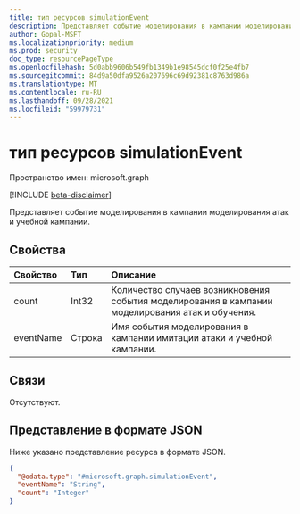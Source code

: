 ```yaml
---
title: тип ресурсов simulationEvent
description: Представляет событие моделирования в кампании моделирования атак и учебной кампании.
author: Gopal-MSFT
ms.localizationpriority: medium
ms.prod: security
doc_type: resourcePageType
ms.openlocfilehash: 5d0abb9606b549fb1349b1e98545dcf0f25e4fb7
ms.sourcegitcommit: 84d9a50dfa9526a207696c69d92381c8763d986a
ms.translationtype: MT
ms.contentlocale: ru-RU
ms.lasthandoff: 09/28/2021
ms.locfileid: "59979731"
---
```

# <a name="simulationevent-resource-type"></a>тип ресурсов simulationEvent

Пространство имен: microsoft.graph

[!INCLUDE [beta-disclaimer](../../includes/beta-disclaimer.md)]

Представляет событие моделирования в кампании моделирования атак и учебной кампании.

## <a name="properties"></a>Свойства
|Свойство|Тип|Описание|
|:---|:---|:---|
|count|Int32|Количество случаев возникновения события моделирования в кампании моделирования атак и обучения.|
|eventName|Строка|Имя события моделирования в кампании имитации атаки и учебной кампании.|

## <a name="relationships"></a>Связи
Отсутствуют.

## <a name="json-representation"></a>Представление в формате JSON
Ниже указано представление ресурса в формате JSON.
<!-- {
  "blockType": "resource",
  "@odata.type": "microsoft.graph.simulationEvent"
}
-->
``` json
{
  "@odata.type": "#microsoft.graph.simulationEvent",
  "eventName": "String",
  "count": "Integer"
}
```

